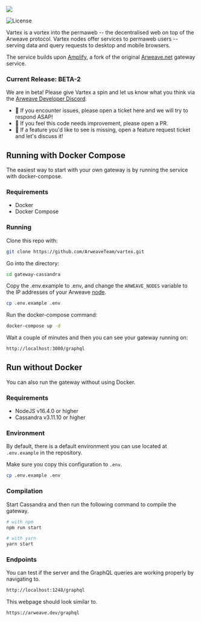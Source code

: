 <img src="https://raw.githubusercontent.com/ArweaveTeam/vartex/main/docs/logo.png"></img>

![License](https://img.shields.io/badge/license-MIT-blue.svg)

Vartex is a vortex into the permaweb -- the decentralised web on top of the Arweave protocol. Vartex nodes offer services to permaweb users -- serving data and query requests to desktop and mobile browsers.

The service builds upon [Amplify](https://www.amplify.host), a fork of the original [Arweave.net](https://arweave.net/status) gateway service.

### Current Release: BETA-2

We are in beta! Please give Vartex a spin and let us know what you think via the [Arweave Developer Discord](https://discord.gg/BXk8tq7).

* :ghost: If you encounter issues, please open a ticket here and we will try to respond ASAP!
* :gift: If you feel this code needs improvement, please open a PR.
* :pray: If a feature you'd like to see is missing, open a feature request ticket and let's discuss it!


## Running with Docker Compose

The easiest way to start with your own gateway is by running the service with docker-compose.

### Requirements

- Docker
- Docker Compose

### Running

Clone this repo with:

```bash
git clone https://github.com/ArweaveTeam/vartex.git
```

Go into the directory:

```bash
cd gateway-cassandra
```

Copy the .env.example to .env, and change the `ARWEAVE_NODES` variable to the IP addresses of your Arweave [node](https://docs.arweave.org/info/mining/mining-guide).
```bash
cp .env.example .env
```

Run the docker-compose command:

```bash
docker-compose up -d
```

Wait a couple of minutes and then you can see your gateway running on:

```bash
http://localhost:3000/graphql
```

## Run without Docker

You can also run the gateway without using Docker.

### Requirements

- NodeJS v16.4.0 or higher
- Cassandra v3.11.10 or higher

### Environment

By default, there is a default environment you can use located at `.env.example` in the repository.


Make sure you copy this configuration to `.env`.

```bash
cp .env.example .env
```

### Compilation

Start Cassandra and then run the following command to compile the gateway.

```bash
# with npm
npm run start

# with yarn
yarn start
```

### Endpoints

You can test if the server and the GraphQL queries are working properly by navigating to.

```bash
http://localhost:1248/graphql
```

This webpage should look similar to.

```bash
https://arweave.dev/graphql
```
